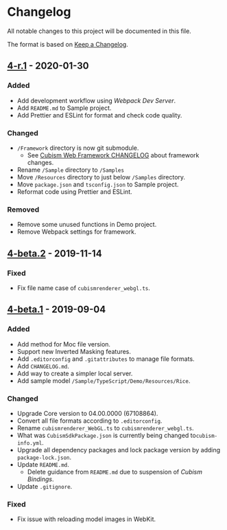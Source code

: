 # Changelog

All notable changes to this project will be documented in this file.

The format is based on [Keep a Changelog](https://keepachangelog.com/en/1.0.0/).


## [4-r.1] - 2020-01-30

### Added

* Add development workflow using *Webpack Dev Server*.
* Add `README.md` to Sample project.
* Add Prettier and ESLint for format and check code quality.

### Changed

* `/Framework` directory is now git submodule.
  * See [Cubism Web Framework CHANGELOG](/Framework/CHANGELOG.md) about framework changes.
* Rename `/Sample` directory to `/Samples`
* Move `/Resources` directory to just below `/Samples` directory.
* Move `package.json` and `tsconfig.json` to Sample project.
* Reformat code using Prettier and ESLint.

### Removed

* Remove some unused functions in Demo project.
* Remove Webpack settings for framework.


## [4-beta.2] - 2019-11-14

### Fixed

* Fix file name case of `cubismrenderer_webgl.ts`.


## [4-beta.1] - 2019-09-04

### Added

* Add method for Moc file version.
* Support new Inverted Masking features.
* Add `.editorconfig` and `.gitattributes` to manage file formats.
* Add `CHANGELOG.md`.
* Add way to create a simpler local server.
* Add sample model `/Sample/TypeScript/Demo/Resources/Rice`.

### Changed

* Upgrade Core version to 04.00.0000 (67108864).
* Convert all file formats according to `.editorconfig`.
* Rename `cubismrenderer_WebGL.ts` to `cubismrenderer_webgl.ts`.
* What was `CubismSdkPackage.json` is currently being changed to`cubism-info.yml`.
* Upgrade all dependency packages and lock package version by adding `package-lock.json`.
* Update `README.md`.
  * Delete guidance from `README.md` due to suspension of *Cubism Bindings*.
* Update `.gitignore`.

### Fixed

* Fix issue with reloading model images in WebKit.


[4-r.1]: https://github.com/Live2D/CubismWebSamples/compare/4-beta.2...4-r.1
[4-beta.2]: https://github.com/Live2D/CubismWebSamples/compare/4-beta.1...4-beta.2
[4-beta.1]: https://github.com/Live2D/CubismWebSamples/compare/e36ab2233a89de9225f64e5a02d521bc7235bd03...4-beta.1
